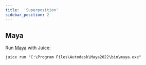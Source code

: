 ```yaml
---
title:  'Superposition'
sidebar_position: 2
---
```


## Maya

Run [Maya](https://www.autodesk.com/products/maya/overview) with Juice:

~~~
juice run "C:\Program Files\Autodesk\Maya2022\bin\maya.exe"
~~~

